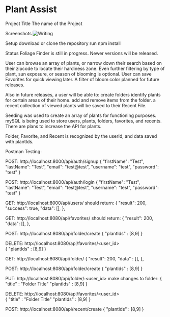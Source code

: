 # Plant Assist

Project Title
The name of the Project

Screenshots
![Writing](https://unsplash.com/photos/VBPzRgd7gfc)

Setup
download or clone the repository
run npm install

Status
Foliage Finder is still in progress. Newer versions will be released.

User can browse an array of plants, or narrow down their search based on their zipcode to locate their hardiness zone.
Even further filtering by type of plant, sun exposure, or season of blooming is optional.
User can save Favorites for quick viewing later.
A filter of bloom color planned for future releases.

Also in future releases, a user will be able to:
    create folders identify plants for certain areas of their home.
    add and remove items from the folder.
    a recent collection of viewed plants will be saved to their Recent File.

Seeding was used to create an array of plants for functioning purposes.
mySQL is being used to store users, plants, folders, favorites, and recents. 
There are plans to increase the API for plants.

Folder, Favorite, and Recent is recognized by the userId, and data saved with plantIds.

Postman Testing:

POST:
http://localhost:8000/api/auth/signup
{
    "firstName": "Test",
    "lastName": "Test",
    "email": "test@test",
    "username": "test",
    "password": "test"
}

POST:
http://localhost:8000/api/auth/login
{
    "firstName": "Test",
    "lastName": "Test",
    "email": "test@test",
    "username": "test",
    "password": "test"
}

GET:
http://localhost:8000/api/users/
should return:
{
 "result": 200,
    "success": true,
    "data": [],
},

GET:
http://localhost:8080/api/favorites/
should return:
{
 "result": 200,
    "data": [],
},

POST:
http://localhost:8080/api/folder/create
{
   "plantIds" : [8,9]
}

DELETE:
http://localhost:8080/api/favorites/<user_id>  
{
   "plantIds" : [8,9]
}

GET:
http://localhost:8080/api/folder/
{
 "result": 200,
    "data" : [],
},

POST:
http://localhost:8080/api/folder/create
{
   "plantIds" : [8,9]
}

PUT:
http://localhost:8080/api/folder/:<user_id>
make changes to folder:
{
    "title" : "Folder Title"
   "plantIds" : [8,9]
}


DELETE:
http://localhost:8080/api/favorites/<user_id>  
{
    "title" : "Folder Title"
   "plantIds" : [8,9]
}

POST: 
http://localhost:8080/api/recent/create
{
   "plantIds" : [8,9]
}